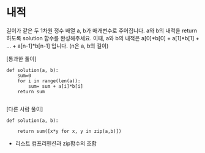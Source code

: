 # 내적
길이가 같은 두 1차원 정수 배열 a, b가 매개변수로 주어집니다. a와 b의 내적을 return 하도록 solution 함수를 완성해주세요.
이때, a와 b의 내적은 a[0]*b[0] + a[1]*b[1] + ... + a[n-1]*b[n-1] 입니다. (n은 a, b의 길이)

[통과한 풀이]
```
def solution(a, b):
    sum=0
    for i in range(len(a)):
        sum= sum + a[i]*b[i]
    return sum
    
```

[다른 사람 풀이]
```
def solution(a, b):

    return sum([x*y for x, y in zip(a,b)])

```
- 리스트 컴프리헨션과 zip함수의 조합

